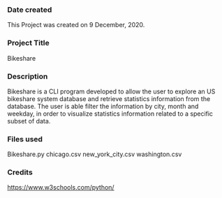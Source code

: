 ### Date created
This Project was created on 9 December, 2020.

### Project Title
Bikeshare

### Description
Bikeshare is a CLI program developed to allow the user to explore an US bikeshare system database and retrieve statistics information from the database. The user is able filter the information by city, month and weekday, in order to visualize statistics information related to a specific subset of data.

### Files used
Bikeshare.py chicago.csv new_york_city.csv washington.csv

### Credits
https://www.w3schools.com/python/

